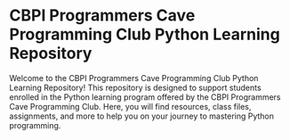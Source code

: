 # CBPI Programmers Cave Programming Club Python Learning Repository
 Welcome to the CBPI Programmers Cave Programming Club Python Learning Repository! This repository is designed to support students enrolled in the Python learning program offered by the CBPI Programmers Cave Programming Club. Here, you will find resources, class files, assignments, and more to help you on your journey to mastering Python programming.
